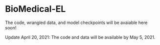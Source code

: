# BioMedical-EL

The code, wrangled data, and model checkpoints will be avaiable here soon!

Update April 20, 2021: The code and data will be available by May 5, 2021. 
